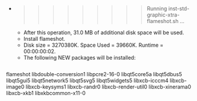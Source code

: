 * >>>>>>>>> Running inst-std-graphic-xtra-flameshot.sh ...
  * After this operation, 31.0 MB of additional disk space will be used.
  * Install flameshot.
  * Disk size = 3270380K. Space Used = 39660K. Runtime = 00:00:00:02.
  * The following NEW packages will be installed:
  ```bash
flameshot libdouble-conversion1 libpcre2-16-0 libqt5core5a libqt5dbus5
libqt5gui5 libqt5network5 libqt5svg5 libqt5widgets5 libxcb-icccm4
libxcb-image0 libxcb-keysyms1 libxcb-randr0 libxcb-render-util0 libxcb-xinerama0
libxcb-xkb1 libxkbcommon-x11-0
  ```
